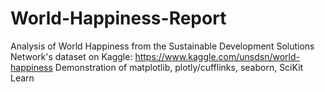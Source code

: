 # World-Happiness-Report
  Analysis of World Happiness from the Sustainable Development Solutions Network's dataset on Kaggle: https://www.kaggle.com/unsdsn/world-happiness  Demonstration of matplotlib, plotly/cufflinks, seaborn, SciKit Learn
